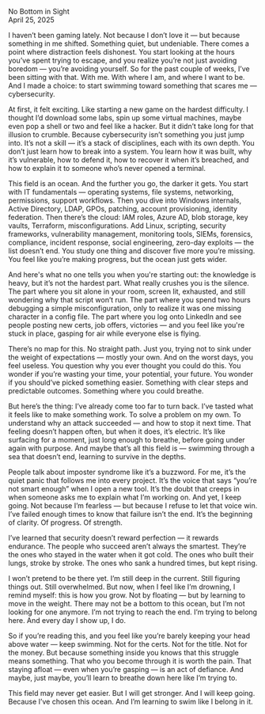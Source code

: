 No Bottom in Sight  
April 25, 2025

I haven’t been gaming lately. Not because I don’t love it — but because something in me shifted. Something quiet, but undeniable. There comes a point where distraction feels dishonest. You start looking at the hours you’ve spent trying to escape, and you realize you’re not just avoiding boredom — you’re avoiding yourself. So for the past couple of weeks, I’ve been sitting with that. With me. With where I am, and where I want to be. And I made a choice: to start swimming toward something that scares me — cybersecurity.

At first, it felt exciting. Like starting a new game on the hardest difficulty. I thought I’d download some labs, spin up some virtual machines, maybe even pop a shell or two and feel like a hacker. But it didn’t take long for that illusion to crumble. Because cybersecurity isn’t something you just jump into. It’s not a skill — it’s a stack of disciplines, each with its own depth. You don’t just learn how to break into a system. You learn how it was built, why it’s vulnerable, how to defend it, how to recover it when it’s breached, and how to explain it to someone who’s never opened a terminal.

This field is an ocean. And the further you go, the darker it gets. You start with IT fundamentals — operating systems, file systems, networking, permissions, support workflows. Then you dive into Windows internals, Active Directory, LDAP, GPOs, patching, account provisioning, identity federation. Then there’s the cloud: IAM roles, Azure AD, blob storage, key vaults, Terraform, misconfigurations. Add Linux, scripting, security frameworks, vulnerability management, monitoring tools, SIEMs, forensics, compliance, incident response, social engineering, zero-day exploits — the list doesn’t end. You study one thing and discover five more you’re missing. You feel like you’re making progress, but the ocean just gets wider.

And here's what no one tells you when you're starting out: the knowledge is heavy, but it’s not the hardest part. What really crushes you is the silence. The part where you sit alone in your room, screen lit, exhausted, and still wondering why that script won’t run. The part where you spend two hours debugging a simple misconfiguration, only to realize it was one missing character in a config file. The part where you log onto LinkedIn and see people posting new certs, job offers, victories — and you feel like you're stuck in place, gasping for air while everyone else is flying.

There’s no map for this. No straight path. Just you, trying not to sink under the weight of expectations — mostly your own. And on the worst days, you feel useless. You question why you ever thought you could do this. You wonder if you’re wasting your time, your potential, your future. You wonder if you should’ve picked something easier. Something with clear steps and predictable outcomes. Something where you could breathe.

But here’s the thing: I’ve already come too far to turn back. I’ve tasted what it feels like to make something work. To solve a problem on my own. To understand why an attack succeeded — and how to stop it next time. That feeling doesn’t happen often, but when it does, it’s electric. It’s like surfacing for a moment, just long enough to breathe, before going under again with purpose. And maybe that’s all this field is — swimming through a sea that doesn’t end, learning to survive in the depths.

People talk about imposter syndrome like it’s a buzzword. For me, it’s the quiet panic that follows me into every project. It’s the voice that says “you’re not smart enough” when I open a new tool. It’s the doubt that creeps in when someone asks me to explain what I’m working on. And yet, I keep going. Not because I’m fearless — but because I refuse to let that voice win. I’ve failed enough times to know that failure isn’t the end. It’s the beginning of clarity. Of progress. Of strength.

I’ve learned that security doesn’t reward perfection — it rewards endurance. The people who succeed aren’t always the smartest. They’re the ones who stayed in the water when it got cold. The ones who built their lungs, stroke by stroke. The ones who sank a hundred times, but kept rising.

I won’t pretend to be there yet. I’m still deep in the current. Still figuring things out. Still overwhelmed. But now, when I feel like I’m drowning, I remind myself: this is how you grow. Not by floating — but by learning to move in the weight. There may not be a bottom to this ocean, but I’m not looking for one anymore. I’m not trying to reach the end. I’m trying to belong here. And every day I show up, I do.

So if you’re reading this, and you feel like you’re barely keeping your head above water — keep swimming. Not for the certs. Not for the title. Not for the money. But because something inside you knows that this struggle means something. That who you become through it is worth the pain. That staying afloat — even when you’re gasping — is an act of defiance. And maybe, just maybe, you’ll learn to breathe down here like I’m trying to.

This field may never get easier. But I will get stronger. And I will keep going. Because I’ve chosen this ocean. And I’m learning to swim like I belong in it.
